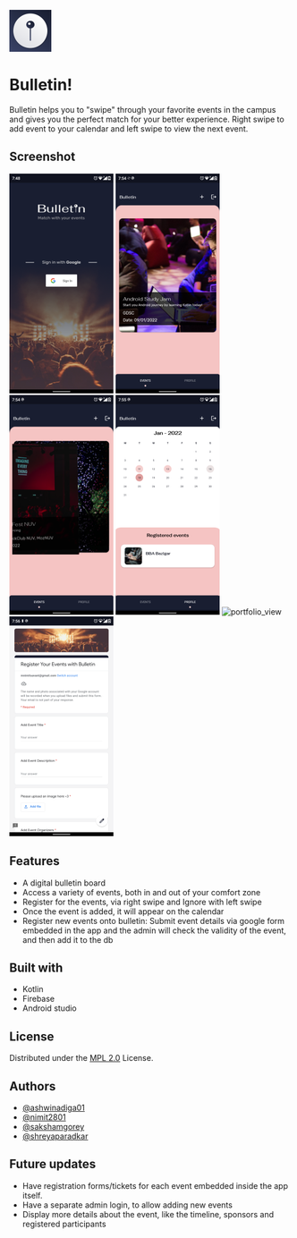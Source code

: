 

![Logo](images/logos.png)

# Bulletin!
Bulletin helps you to "swipe" through your favorite events in the campus and gives you the perfect match for your better experience. Right swipe to add event to your calendar and left swipe to view the next event.


## Screenshot
![App Screenshot](images/ss0.png)
![App Screenshot](images/ss1.png)
![App Screenshot](images/ss2.png)
![App Screenshot](images/ss3.png)
<img width="185" alt="portfolio_view" src="https://user-images.githubusercontent.com/53462249/149668242-7257f8c6-57f8-4577-9383-20d7290edd95.png">
![App Screenshot](images/ss4.png)



## Features

- A digital bulletin board
- Access a variety of events, both in and out of your comfort zone
- Register for the events, via right swipe and Ignore with left swipe
- Once the event is added, it will appear on the calendar
- Register new events onto bulletin: Submit event details via google form embedded in the app and the admin will check the validity of the event, and then add it to the db


## Built with 
- Kotlin
- Firebase
- Android studio
## License

Distributed under the [MPL 2.0](https://www.mozilla.org/en-US/MPL/2.0/) License.

## Authors

- [@ashwinadiga01](https://www.github.com/ashwinadiga01)
- [@nimit2801](https://www.github.com/nimit2801)
- [@sakshamgorey](https://github.com/sakshamgorey)
- [@shreyaparadkar](https://www.github.com/shreyaparadkar)


## Future updates

- Have registration forms/tickets for each event embedded inside the app itself.
- Have a separate admin login, to allow adding new events
- Display more details about the event, like the timeline, sponsors and registered participants


